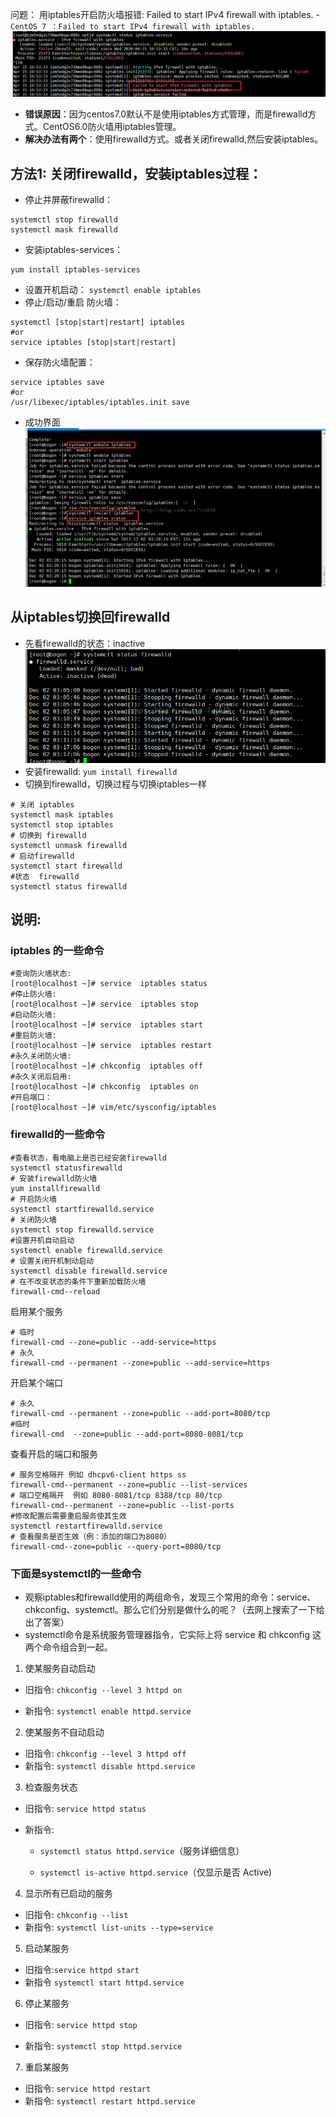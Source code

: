 问题： 用iptables开启防火墙报错: Failed to start  IPv4 firewall with iptables. - `CentOS 7 ：Failed to start IPv4 firewall with iptables.`
!["ipv4 fialed"](./imgs/lunix_04_ipv4失败.jpg)

- __错误原因__：因为centos7.0默认不是使用iptables方式管理，而是firewalld方式。CentOS6.0防火墙用iptables管理。
- __解决办法有两个__：使用firewalld方式。或者关闭firewalld,然后安装iptables。

## 方法1: 关闭firewalld，安装iptables过程：
- 停止并屏蔽firewalld：
```shell
systemctl stop firewalld
systemctl mask firewalld
```
- 安装iptables-services：
```lunix
yum install iptables-services
```
- 设置开机启动： `systemctl enable iptables`
- 停止/启动/重启 防火墙：
```lunix
systemctl [stop|start|restart] iptables
#or
service iptables [stop|start|restart]
```
- 保存防火墙配置：
```lunix
service iptables save
#or
/usr/libexec/iptables/iptables.init save
```
- 成功界面
![success](./imgs/lunix_04iptables_success.png)

## 从iptables切换回firewalld
- 先看firewalld的状态：inactive
![status](./imgs/lunix_04_firewall_status.png)
- 安装firewalld: `yum install firewalld`
- 切换到firewalld，切换过程与切换iptables一样
```shell
# 关闭 iptables
systemctl mask iptables
systemctl stop iptables
# 切换到 firewalld
systemctl unmask firewalld
# 启动firewalld
systemctl start firewalld
#状态  firewalld
systemctl status firewalld
```


## 说明:
### iptables 的一些命令

```shell
#查询防火墙状态:
[root@localhost ~]# service  iptables status
#停止防火墙:
[root@localhost ~]# service  iptables stop 
#启动防火墙:
[root@localhost ~]# service  iptables start 
#重启防火墙:
[root@localhost ~]# service  iptables restart 
#永久关闭防火墙:
[root@localhost ~]# chkconfig  iptables off 
#永久关闭后启用:
[root@localhost ~]# chkconfig  iptables on
#开启端口：
[root@localhost ~]# vim/etc/sysconfig/iptables
```




### firewalld的一些命令
```shell
#查看状态，看电脑上是否已经安装firewalld
systemctl statusfirewalld
# 安装firewalld防火墙
yum installfirewalld
# 开启防火墙
systemctl startfirewalld.service
# 关闭防火墙
systemctl stop firewalld.service
#设置开机自动启动
systemctl enable firewalld.service
# 设置关闭开机制动启动
systemctl disable firewalld.service
# 在不改变状态的条件下重新加载防火墙
firewall-cmd--reload
```



启用某个服务

```she
# 临时
firewall-cmd --zone=public --add-service=https
# 永久
firewall-cmd --permanent --zone=public --add-service=https
```



开启某个端口

```she
# 永久
firewall-cmd --permanent --zone=public --add-port=8080/tcp
#临时
firewall-cmd  --zone=public --add-port=8080-8081/tcp
```



查看开启的端口和服务

```she
# 服务空格隔开 例如 dhcpv6-client https ss
firewall-cmd--permanent --zone=public --list-services
# 端口空格隔开  例如 8080-8081/tcp 8388/tcp 80/tcp
firewall-cmd--permanent --zone=public --list-ports
#修改配置后需要重启服务使其生效
systemctl restartfirewalld.service
# 查看服务是否生效（例：添加的端口为8080）
firewall-cmd--zone=public --query-port=8080/tcp
```



### 下面是systemctl的一些命令
-   观察iptables和firewalld使用的两组命令，发现三个常用的命令：service、chkconfig、systemctl。那么它们分别是做什么的呢？（去网上搜索了一下给出了答案）
- systemctl命令是系统服务管理器指令，它实际上将 service 和 chkconfig 这两个命令组合到一起。

1. 使某服务自动启动
- 旧指令: `chkconfig --level 3 httpd on`

- 新指令: `systemctl enable httpd.service`

2. 使某服务不自动启动

- 旧指令: `chkconfig --level 3 httpd off`
- 新指令: `systemctl disable httpd.service`

3. 检查服务状态
- 旧指令: `service httpd status`

- 新指令:

  - `systemctl status httpd.service`（服务详细信息）

  - `systemctl is-active httpd.service`（仅显示是否 Active)

4. 显示所有已启动的服务
- 旧指令: `chkconfig --list`
- 新指令: `systemctl list-units --type=service`

5. 启动某服务
- 旧指令:`service httpd start`
- 新指令 `systemctl start httpd.service`


6. 停止某服务
- 旧指令: `service httpd stop`

- 新指令: `systemctl stop httpd.service`


7. 重启某服务
- 旧指令: `service httpd restart`
- 新指令: `systemctl restart httpd.service`

